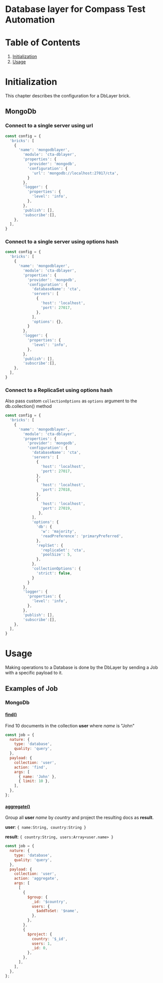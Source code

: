 Database layer for Compass Test Automation
===
# Table of Contents
1. [Initialization](#initialization)
2. [Usage](#usage)

# Initialization
This chapter describes the configuration for a DbLayer brick.
## MongoDb
### Connect to a single server using url
```js
const config = {
  'bricks': [
    {
      'name': 'mongodblayer',
        'module': 'cta-dblayer',
        'properties': {
          'provider': 'mongodb',
          'configuration': {
            'url': 'mongodb://localhost:27017/cta',
          }
        },
        'logger': {
          'properties': {
            'level': 'info',
          },
        },
        'publish': [],
        'subscribe':[],
    },
  ],
}
```
### Connect to a single server using options hash
```js
const config = {
  'bricks': [
    {
      'name': 'mongodblayer',
        'module': 'cta-dblayer',
        'properties': {
          'provider': 'mongodb',
          'configuration': {
            'databaseName': 'cta',
            'servers': [
              {
                'host': 'localhost',
                'port': 27017,
              },
            ],
            'options': {},
          }
        },
        'logger': {
          'properties': {
            'level': 'info',
          },
        },
        'publish': [],
        'subscribe':[],
    },
  ],
}
```
### Connect to a ReplicaSet using options hash
Also pass custom `collectionOptions` as `options` argument to the db.collection() method
```js
const config = {
  'bricks': [
    {
      'name': 'mongodblayer',
        'module': 'cta-dblayer',
        'properties': {
          'provider': 'mongodb',
          'configuration': {
            'databaseName': 'cta',
            'servers': [
              {
                'host': 'localhost',
                'port': 27017,
              },
              {
                'host': 'localhost',
                'port': 27018,
              },
              {
                'host': 'localhost',
                'port': 27019,
               },
            ],
            'options': {
              'db': {
                'w': 'majority',
                'readPreference': 'primaryPreferred',
              },
              'replSet': {
                'replicaSet': 'cta',
                'poolSize': 5,
              },
            },
            'collectionOptions': {
              'strict': false,
            }
          }
        },
        'logger': {
          'properties': {
            'level': 'info',
          },
        },
        'publish': [],
        'subscribe':[],
    },
  ],
}
```

# Usage
Making operations to a Database is done by the DbLayer by sending a Job with a specific payload to it.
## Examples of Job
### MongoDb
#### [find()](http://mongodb.github.io/node-mongodb-native/2.2/api/Collection.html#find)
Find 10 documents in the collection **user** where *name* is "John"
```js
const job = {
  nature: {
    type: 'database',
    quality: 'query',
  },
  payload: {
    collection: 'user',
    action: 'find',
    args: [
      { name: 'John' },
      { limit: 10 },
    ],
  },
};
```
#### [aggregate()](http://mongodb.github.io/node-mongodb-native/2.2/api/Collection.html#aggregate)
Group all **user** *name* by *country* and project the resulting docs as **result**.

**user**: `{ name:String, country:String }`

**result**: `{ country:String, users:Array<user.name> }`

```js
const job = {
  nature: {
    type: 'database',
    quality: 'query',
  },
  payload: {
    collection: 'user',
    action: 'aggregate',
    args: [
      [
        {
          $group: {
            _id: '$country',
            users: {
              $addToSet: '$name',
            },
          },
        },
        {
          $project: {
            country: '$_id',
            users: 1,
            _id: 0,
          },
        },
      ],
    ],
  },
};
```
